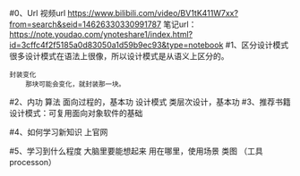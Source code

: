 #0、Url
    视频url
        https://www.bilibili.com/video/BV1tK411W7xx?from=search&seid=14626330330991787
    笔记url：
        https://note.youdao.com/ynoteshare1/index.html?id=3cffc4f2f5185a0d83050a1d59b9ec93&type=notebook
#1、区分设计模式
    很多设计模式在语法上很像，所以设计模式是从语义上区分的。
    
    封装变化
        那块可能会变化，就封装那一块。
#2、内功
    算法
        面向过程的，基本功
    设计模式
        类层次设计，基本功
#3、推荐书籍
    设计模式：可复用面向对象软件的基础
    
#4、如何学习新知识
    上官网
    
#5、学习到什么程度
    大脑里要能想起来
        用在哪里，使用场景
        类图 
            （工具 processon）

